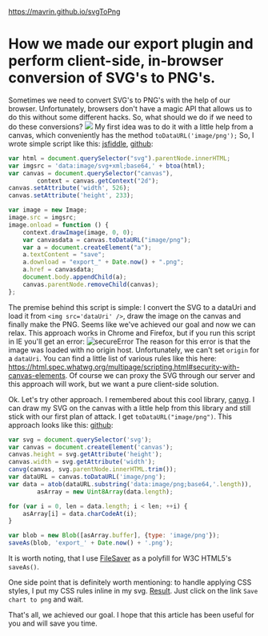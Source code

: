 
https://mavrin.github.io/svgToPng

# How we made our export plugin and perform client-side, in-browser conversion of SVG's to PNG's.

Sometimes we need to convert SVG's to PNG's with the help of our browser. Unfortunately, browsers don't have a magic API that allows us to do this without some different hacks. So, what should we do if we need to do these conversions?  ![](http://habrastorage.org/storage2/d36/922/412/d36922412b65ad20413ac591db392e09.png)
My first idea was to do it with a little help from a canvas, which conveniently has the method `toDataURL('image/png');`
So, I wrote simple script like this: [jsfiddle](http://jsfiddle.net/a9ude9p0/6/), [github](http://mavrin.github.io/svgToPng/fromImage.html):
```javascript
var html = document.querySelector("svg").parentNode.innerHTML;
var imgsrc = 'data:image/svg+xml;base64,' + btoa(html);
var canvas = document.querySelector("canvas"),
        context = canvas.getContext("2d");
canvas.setAttribute('width', 526);
canvas.setAttribute('height', 233);

var image = new Image;
image.src = imgsrc;
image.onload = function () {
    context.drawImage(image, 0, 0);
    var canvasdata = canvas.toDataURL("image/png");
    var a = document.createElement("a");
    a.textContent = "save";
    a.download = "export_" + Date.now() + ".png";
    a.href = canvasdata;
    document.body.appendChild(a);
    canvas.parentNode.removeChild(canvas);
};
```
The premise behind this script is simple: I convert the SVG to a dataUri and load it from `<img src='dataUri' />`, draw the image on the canvas and finally make the PNG. Seems like we've achieved our goal and now we can relax. This approach works in Chrome and Firefox, but if you run this script in IE you'll get an error:
![secureError](http://habrastorage.org/files/1c6/74c/de8/1c674cde8f51425a82a653e55e86bc9e.png)
The reason for this error is that the image was loaded with no origin host. Unfortunately, we can't set `origin` for a `dataUri`. You can find a little list of various rules like this here: https://html.spec.whatwg.org/multipage/scripting.html#security-with-canvas-elements. Of course we can proxy the SVG through our server and this approach will work, but we want a pure client-side solution.

Ok. Let's try other approach. I remembered about this cool library, [canvg](https://github.com/gabelerner/canvg). I can draw my SVG on the canvas with a little help from this library and still stick with our first plan of attack. I get `toDataURL("image/png")`. This approach looks like this: [github](http://mavrin.github.io/svgToPng/useCanvg.html):
```javascript
var svg = document.querySelector('svg');
var canvas = document.createElement('canvas');
canvas.height = svg.getAttribute('height');
canvas.width = svg.getAttribute('width');
canvg(canvas, svg.parentNode.innerHTML.trim());
var dataURL = canvas.toDataURL('image/png');
var data = atob(dataURL.substring('data:image/png;base64,'.length)),
        asArray = new Uint8Array(data.length);

for (var i = 0, len = data.length; i < len; ++i) {
    asArray[i] = data.charCodeAt(i);
}

var blob = new Blob([asArray.buffer], {type: 'image/png'});
saveAs(blob, 'export_' + Date.now() + '.png');
```
It is worth noting, that I use [FileSaver](https://github.com/ChenWenBrian/FileSaver.js) as a polyfill for W3C HTML5's `saveAs()`.

One side point that is definitely worth mentioning: to handle applying CSS styles, I put my CSS rules inline in my svg.
[Result](http://mavrin.github.io/svgToPng/tauChartsExample.html). Just click on the link `Save chart to png` and wait.

That's all, we achieved our goal. I hope that this article has been useful for you and will save you time.
